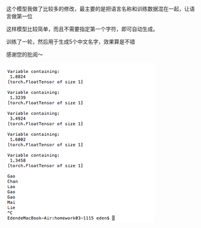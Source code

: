 这个模型我做了比较多的修改，最主要的是把语言名称和训练数据混在一起，让语言做第一位

这样模型比较简单，而且不需要指定第一个字符，即可自动生成。

训练了一轮，然后用于生成5个中文名字，效果算是不错

感谢您的批阅～

<img src="./RES.png" alt="">